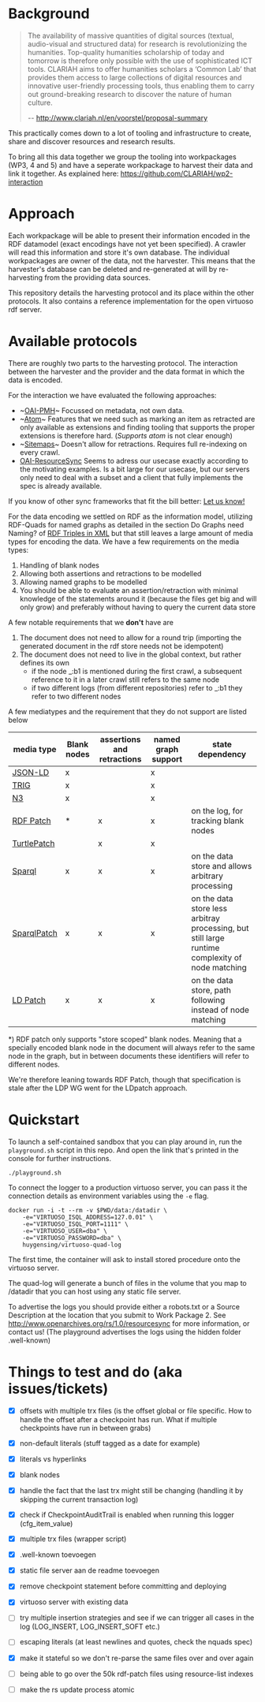 # Background

> The availability of massive quantities of digital sources (textual, audio-visual and structured data) for research is
> revolutionizing the humanities. Top-quality humanities scholarship of today and tomorrow is therefore only possible
> with the use of sophisticated ICT tools. CLARIAH aims to offer humanities scholars a ‘Common Lab’ that provides them
> access to large collections of digital resources and innovative user-friendly processing tools, thus enabling them to
> carry out ground-breaking research to discover the nature of human culture.
>
> -- http://www.clariah.nl/en/voorstel/proposal-summary

This practically comes down to a lot of tooling and infrastructure to create, share and discover resources and research results.

To bring all this data together we group the tooling into workpackages (WP3, 4 and 5) and have a seperate workpackage to harvest
their data and link it together. As explained here: https://github.com/CLARIAH/wp2-interaction

# Approach

Each workpackage will be able to present their information encoded in the RDF datamodel (exact encodings have not yet been specified).
A crawler will read this information and store it's own database.
The individual workpackages are owner of the data, not the harvester.
This means that the harvester's database can be deleted and re-generated at will by re-harvesting from the providing data sources.

This repository details the harvesting protocol and its place within the other protocols.
It also contains a reference implementation for the open virtuoso rdf server.

# Available protocols

There are roughly two parts to the harvesting protocol.
The interaction between the harvester and the provider and the data format in which the data is encoded.

For the interaction we have evaluated the following approaches:

 * ~[OAI-PMH](https://www.openarchives.org/OAI/openarchivesprotocol.html)~ Focussed on metadata, not own data.
 * ~[Atom](https://tools.ietf.org/html/rfc4287)~ Features that we need such as marking an item as retracted are only available as extensions and finding tooling that supports the proper extensions is therefore hard. (*Supports atom* is not clear enough)
 * ~[Sitemaps](http://www.sitemaps.org/)~ Doesn't allow for retractions. Requires full re-indexing on every crawl.
 * [OAI-ResourceSync](https://www.openarchives.org/rs/toc) Seems to adress our usecase exactly according to the motivating examples. Is a bit large for our usecase, but our servers only need to deal with a subset and a client that fully implements the spec is already available.

If you know of other sync frameworks that fit the bill better: [Let us know!](https://github.com/CLARIAH/virtuoso-quad-log/issues/new?Title=I+know+a+better+(or+at+least+different)+interaction+protocol)

For the data encoding we settled on RDF as the information model, utilizing RDF-Quads for named graphs as detailed in the section Do Graphs need Naming? of [RDF Triples in XML](http://www.hpl.hp.com/techreports/2003/HPL-2003-268.pdf) but that still leaves a large amount of media types for encoding the data.
We have a few requirements on the media types:

 1. Handling of blank nodes
 2. Allowing both assertions and retractions to be modelled
 3. Allowing named graphs to be modelled
 4. You should be able to evaluate an assertion/retraction with minimal knowledge of the statements around it (because the files get big and will only grow) and preferably without having to query the current data store

A few notable requirements that we **don't** have are

 1. The document does not need to allow for a round trip (importing the generated document in the rdf store needs not be idempotent)
 2. The document does not need to live in the global context, but rather defines its own
    * if the node _:b1 is mentioned during the first crawl, a subsequent reference to it in a later crawl still refers to the same node
    * if two different logs (from different repositories) refer to _:b1 they refer to two different nodes

A few mediatypes and the requirement that they do not support are listed below

| media type | Blank nodes | assertions and retractions | named graph support | state dependency |
|------------|-------------|----------------------------|---------------------|------------------|
|[JSON-LD](https://www.w3.org/TR/json-ld/)                  | x |   | x | |
|[TRIG](https://www.w3.org/TR/trig/)                        | x |   | x | |
|[N3](https://www.w3.org/TeamSubmission/n3/)                | x |   | x | |
|[RDF Patch](http://afs.github.io/rdf-patch/)               | * | x | x | on the log, for tracking blank nodes |
|[TurtlePatch](https://www.w3.org/2001/sw/wiki/TurtlePatch) |   | x | x | |
|[Sparql]()                                                 | x | x | x | on the data store and allows arbitrary processing |
|[SparqlPatch](https://www.w3.org/2001/sw/wiki/SparqlPatch) | x | x | x | on the data store less arbitray processing, but still large runtime complexity of node matching |
|[LD Patch](https://www.w3.org/TR/ldpatch/)                 | x | x | x | on the data store, path following instead of node matching |

*) RDF patch only supports "store scoped" blank nodes.
Meaning that a specially encoded blank node in the document will always refer to the same node in the graph, but in between documents these identifiers will refer to different nodes.

We're therefore leaning towards RDF Patch, though that specification is stale after the LDP WG went for the LDpatch approach.

# Quickstart

To launch a self-contained sandbox that you can play around in, run the `playground.sh` script in this repo. And open the link
that's printed in the console for further instructions.

	./playground.sh

To connect the logger to a production virtuoso server, you can pass it the connection details as environment variables using the `-e` flag.

	docker run -i -t --rm -v $PWD/data:/datadir \
		-e="VIRTUOSO_ISQL_ADDRESS=127.0.01" \
		-e="VIRTUOSO_ISQL_PORT=1111" \
		-e="VIRTUOSO_USER=dba" \
		-e="VIRTUOSO_PASSWORD=dba" \
		huygensing/virtuoso-quad-log

The first time, the container will ask to install stored procedure onto the virtuoso server.

The quad-log will generate a bunch of files in the volume that you map to /datadir that you can host using any static file server.

To advertise the logs you should provide either a robots.txt or a Source Description at the location that you submit to Work Package 2.
See http://www.openarchives.org/rs/1.0/resourcesync for more information, or contact us!
(The playground advertises the logs using the hidden folder .well-known)

# Things to test and do (aka issues/tickets)

 - [x] offsets with multiple trx files (is the offset global or file specific. How to handle the offset after a checkpoint has run. What if multiple checkpoints have run in between grabs)
 - [x] non-default literals (stuff tagged as a date for example)
 - [x] literals vs hyperlinks
 - [x] blank nodes
 - [x] handle the fact that the last trx might still be changing (handling it by skipping the current transaction log)
 - [x] check if CheckpointAuditTrail is enabled when running this logger (cfg_item_value)
 - [x] multiple trx files (wrapper script)
 - [x] .well-known toevoegen
 - [x] static file server aan de readme toevoegen
 - [x] remove checkpoint statement before committing and deploying
 - [x] virtuoso server with existing data

 - [ ] try multiple insertion strategies and see if we can trigger all cases in the log (LOG_INSERT, LOG_INSERT_SOFT etc.)

 - [ ] escaping literals (at least newlines and quotes, check the nquads spec)
 - [x] make it stateful so we don't re-parse the same files over and over again
 - [ ] being able to go over the 50k rdf-patch files using resource-list indexes
 - [ ] make the rs update process atomic
